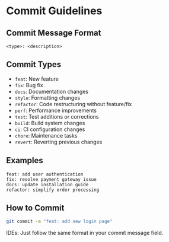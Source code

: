 # Commit Guidelines

## Commit Message Format

```
<type>: <description>
```

## Commit Types

- `feat`: New feature
- `fix`: Bug fix
- `docs`: Documentation changes
- `style`: Formatting changes
- `refactor`: Code restructuring without feature/fix
- `perf`: Performance improvements
- `test`: Test additions or corrections
- `build`: Build system changes
- `ci`: CI configuration changes
- `chore`: Maintenance tasks
- `revert`: Reverting previous changes

## Examples

```
feat: add user authentication
fix: resolve payment gateway issue
docs: update installation guide
refactor: simplify order processing
```

## How to Commit

```bash
git commit -m "feat: add new login page"
```

IDEs: Just follow the same format in your commit message field.
